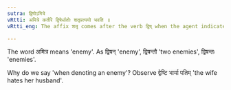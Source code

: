 ```yaml
---
sutra: द्विषोऽमित्रे
vRtti: अमित्रे कर्तरि द्विषेर्धातोः शतृप्रत्ययो भवति ॥
vRtti_eng: The affix शतृ comes after the verb द्विष् when the agent indicated means an enemy.

---
```

The word अमित्र means 'enemy'. As द्विषन् 'enemy', द्विषन्तौ 'two enemies', द्विषन्तः 'enemies'.

Why do we say 'when denoting an enemy'? Observe द्वेष्टि भार्या पतिम् 'the wife hates her husband'.